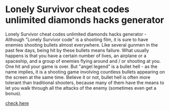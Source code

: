 # Lonely Survivor cheat codes unlimited diamonds hacks generator

Lonely Survivor cheat codes unlimited diamonds hacks generator - Although "Lonely Survivor code" is a shooting film, it is sure to have enemies shooting bullets almost everywhere. Like several gunmen in the past few days, being hit by these bullets means failure. What usually happens is that you have a certain number of lives, an airplane or a spaceship, and a group of enemies flying around and / or shooting at you. One hit and your game is over. But "angel legend" is a bullet hell - as the name implies, it is a shooting game involving countless bullets appearing on the screen at the same time. Believe it or not, bullet hell is often more tolerant than traditional shooters, because many of them have the means to let you walk through all the attacks of the enemy (sometimes even get a bonus).

[check here](https://growhunt.top/lonely-survivor/)
